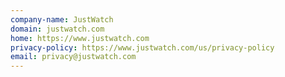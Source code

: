 ```yaml
---
company-name: JustWatch
domain: justwatch.com
home: https://www.justwatch.com
privacy-policy: https://www.justwatch.com/us/privacy-policy
email: privacy@justwatch.com
---
```




